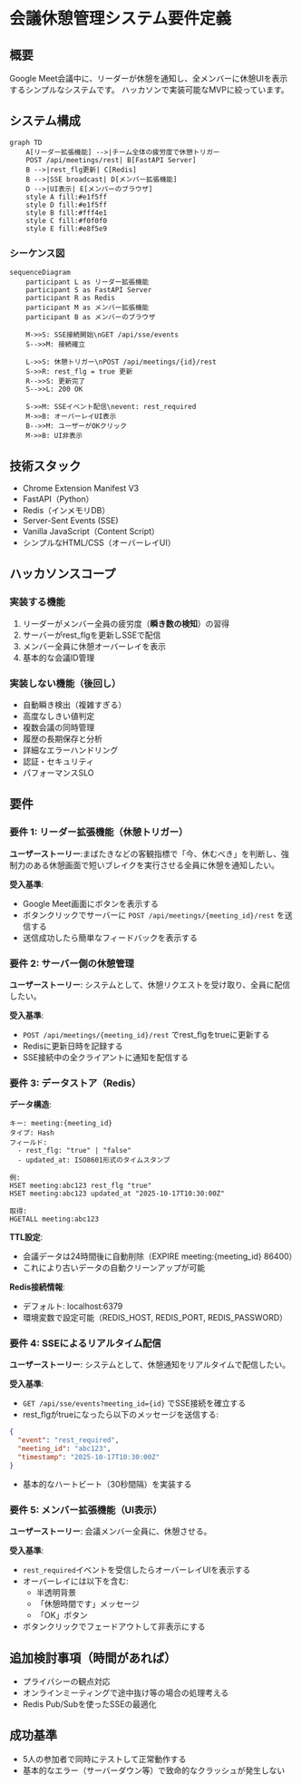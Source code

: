 # 会議休憩管理システム要件定義

## 概要
Google Meet会議中に、リーダーが休憩を通知し、全メンバーに休憩UIを表示するシンプルなシステムです。
ハッカソンで実装可能なMVPに絞っています。

## システム構成

```mermaid
graph TD
    A[リーダー拡張機能] -->|チーム全体の疲労度で休憩トリガー
    POST /api/meetings/rest| B[FastAPI Server]
    B -->|rest_flg更新| C[Redis]
    B -->|SSE broadcast| D[メンバー拡張機能]
    D -->|UI表示| E[メンバーのブラウザ]
    style A fill:#e1f5ff
    style D fill:#e1f5ff
    style B fill:#fff4e1
    style C fill:#f0f0f0
    style E fill:#e8f5e9
```

### シーケンス図
```mermaid
sequenceDiagram
    participant L as リーダー拡張機能
    participant S as FastAPI Server
    participant R as Redis
    participant M as メンバー拡張機能
    participant B as メンバーのブラウザ

    M->>S: SSE接続開始\nGET /api/sse/events
    S-->>M: 接続確立

    L->>S: 休憩トリガー\nPOST /api/meetings/{id}/rest
    S->>R: rest_flg = true 更新
    R-->>S: 更新完了
    S-->>L: 200 OK

    S->>M: SSEイベント配信\nevent: rest_required
    M->>B: オーバーレイUI表示
    B-->>M: ユーザーがOKクリック
    M->>B: UI非表示
```

## 技術スタック
- Chrome Extension Manifest V3
- FastAPI（Python）
- Redis（インメモリDB）
- Server-Sent Events (SSE)
- Vanilla JavaScript（Content Script）
- シンプルなHTML/CSS（オーバーレイUI）

## ハッカソンスコープ

### 実装する機能
1. リーダーがメンバー全員の疲労度（**瞬き数の検知**）の習得
2. サーバーがrest_flgを更新しSSEで配信
3. メンバー全員に休憩オーバーレイを表示
4. 基本的な会議ID管理

### 実装しない機能（後回し）
- 自動瞬き検出（複雑すぎる）
- 高度なしきい値判定
- 複数会議の同時管理
- 履歴の長期保存と分析
- 詳細なエラーハンドリング
- 認証・セキュリティ
- パフォーマンスSLO

## 要件

### 要件 1: リーダー拡張機能（休憩トリガー）
**ユーザーストーリー**: ​まば​たきなどの​客観指標で​「今、​休むべき」を​判断し、​強制力の​ある​休憩画面で​短い​ブレイクを​実行させる​全員に休憩を通知したい。

**受入基準**:
- Google Meet画面にボタンを表示する
- ボタンクリックでサーバーに `POST /api/meetings/{meeting_id}/rest` を送信する
- 送信成功したら簡単なフィードバックを表示する

### 要件 2: サーバー側の休憩管理
**ユーザーストーリー**: システムとして、休憩リクエストを受け取り、全員に配信したい。

**受入基準**:
- `POST /api/meetings/{meeting_id}/rest` でrest_flgをtrueに更新する
- Redisに更新日時を記録する
- SSE接続中の全クライアントに通知を配信する

### 要件 3: データストア（Redis）
**データ構造**:
```
キー: meeting:{meeting_id}
タイプ: Hash
フィールド:
  - rest_flg: "true" | "false"
  - updated_at: ISO8601形式のタイムスタンプ

例:
HSET meeting:abc123 rest_flg "true"
HSET meeting:abc123 updated_at "2025-10-17T10:30:00Z"

取得:
HGETALL meeting:abc123
```

**TTL設定**:
- 会議データは24時間後に自動削除（EXPIRE meeting:{meeting_id} 86400）
- これにより古いデータの自動クリーンアップが可能

**Redis接続情報**:
- デフォルト: localhost:6379
- 環境変数で設定可能（REDIS_HOST, REDIS_PORT, REDIS_PASSWORD）

### 要件 4: SSEによるリアルタイム配信
**ユーザーストーリー**: システムとして、休憩通知をリアルタイムで配信したい。

**受入基準**:
- `GET /api/sse/events?meeting_id={id}` でSSE接続を確立する
- rest_flgがtrueになったら以下のメッセージを送信する:
```json
{
  "event": "rest_required",
  "meeting_id": "abc123",
  "timestamp": "2025-10-17T10:30:00Z"
}
```
- 基本的なハートビート（30秒間隔）を実装する

### 要件 5: メンバー拡張機能（UI表示）
**ユーザーストーリー**: 会議メンバー全員に、休憩させる。

**受入基準**:
- `rest_required`イベントを受信したらオーバーレイUIを表示する
- オーバーレイには以下を含む:
  - 半透明背景
  - 「休憩時間です」メッセージ
  - 「OK」ボタン
- ボタンクリックでフェードアウトして非表示にする


## 追加検討事項（時間があれば）
- プライバシーの観点対応
- オンラインミーティングで途中抜け等の場合の処理考える
- Redis Pub/Subを使ったSSEの最適化

## 成功基準
- 5人の参加者で同時にテストして正常動作する
- 基本的なエラー（サーバーダウン等）で致命的なクラッシュが発生しない
